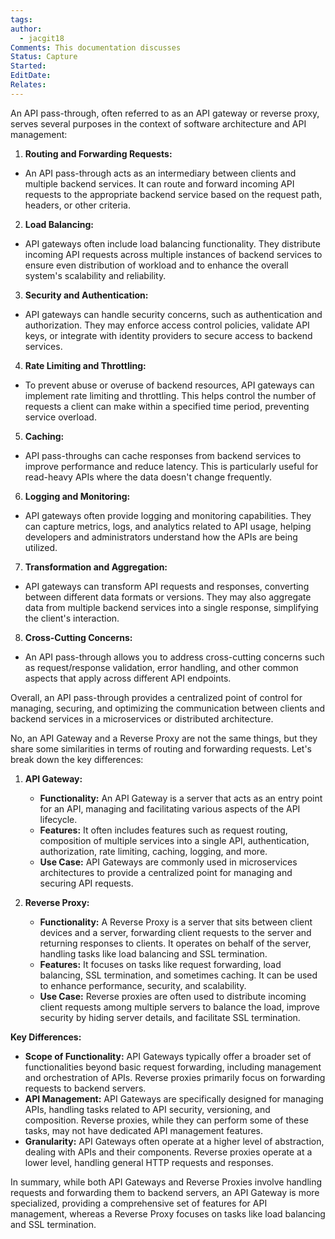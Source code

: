 ```yaml
---
tags: 
author:
  - jacgit18
Comments: This documentation discusses
Status: Capture
Started: 
EditDate: 
Relates:
---
```

An API pass-through, often referred to as an API gateway or reverse proxy, serves several purposes in the context of software architecture and API management:  
  
1. **Routing and Forwarding Requests:**  
- An API pass-through acts as an intermediary between clients and multiple backend services. It can route and forward incoming API requests to the appropriate backend service based on the request path, headers, or other criteria.  
  
2. **Load Balancing:**  
- API gateways often include load balancing functionality. They distribute incoming API requests across multiple instances of backend services to ensure even distribution of workload and to enhance the overall system's scalability and reliability.  
  
3. **Security and Authentication:**  
- API gateways can handle security concerns, such as authentication and authorization. They may enforce access control policies, validate API keys, or integrate with identity providers to secure access to backend services.  
  
4. **Rate Limiting and Throttling:**  
- To prevent abuse or overuse of backend resources, API gateways can implement rate limiting and throttling. This helps control the number of requests a client can make within a specified time period, preventing service overload.  
  
5. **Caching:**  
- API pass-throughs can cache responses from backend services to improve performance and reduce latency. This is particularly useful for read-heavy APIs where the data doesn't change frequently.  
  
6. **Logging and Monitoring:**  
- API gateways often provide logging and monitoring capabilities. They can capture metrics, logs, and analytics related to API usage, helping developers and administrators understand how the APIs are being utilized.  
  
7. **Transformation and Aggregation:**  
- API gateways can transform API requests and responses, converting between different data formats or versions. They may also aggregate data from multiple backend services into a single response, simplifying the client's interaction.  
  
8. **Cross-Cutting Concerns:**  
- An API pass-through allows you to address cross-cutting concerns such as request/response validation, error handling, and other common aspects that apply across different API endpoints.  
  
Overall, an API pass-through provides a centralized point of control for managing, securing, and optimizing the communication between clients and backend services in a microservices or distributed architecture.



No, an API Gateway and a Reverse Proxy are not the same things, but they share some similarities in terms of routing and forwarding requests. Let's break down the key differences:

1. **API Gateway:**
   - **Functionality:** An API Gateway is a server that acts as an entry point for an API, managing and facilitating various aspects of the API lifecycle.
   - **Features:** It often includes features such as request routing, composition of multiple services into a single API, authentication, authorization, rate limiting, caching, logging, and more.
   - **Use Case:** API Gateways are commonly used in microservices architectures to provide a centralized point for managing and securing API requests.

2. **Reverse Proxy:**
   - **Functionality:** A Reverse Proxy is a server that sits between client devices and a server, forwarding client requests to the server and returning responses to clients. It operates on behalf of the server, handling tasks like load balancing and SSL termination.
   - **Features:** It focuses on tasks like request forwarding, load balancing, SSL termination, and sometimes caching. It can be used to enhance performance, security, and scalability.
   - **Use Case:** Reverse proxies are often used to distribute incoming client requests among multiple servers to balance the load, improve security by hiding server details, and facilitate SSL termination.

**Key Differences:**
- **Scope of Functionality:** API Gateways typically offer a broader set of functionalities beyond basic request forwarding, including management and orchestration of APIs. Reverse proxies primarily focus on forwarding requests to backend servers.
- **API Management:** API Gateways are specifically designed for managing APIs, handling tasks related to API security, versioning, and composition. Reverse proxies, while they can perform some of these tasks, may not have dedicated API management features.
- **Granularity:** API Gateways often operate at a higher level of abstraction, dealing with APIs and their components. Reverse proxies operate at a lower level, handling general HTTP requests and responses.

In summary, while both API Gateways and Reverse Proxies involve handling requests and forwarding them to backend servers, an API Gateway is more specialized, providing a comprehensive set of features for API management, whereas a Reverse Proxy focuses on tasks like load balancing and SSL termination.